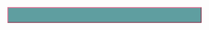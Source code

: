 <!DOCTYPE html>
<html lang="en">
<head>
    <meta charset="UTF-8">
    <meta http-equiv="X-UA-Compatible" content="IE=edge">
    <meta name="viewport" content="width=device-width, initial-scale=1.0">
    <title>Document</title>
    <style> div{
        background-color: cadetblue;
        padding: 1rem;
        margin-bottom: 1rem;
        margin: 1rem 2rem;
        border: 2px solid palevioletred;
        border-style: outset;
    }
     </style>

</head>
<body>
    <div></div>
</body>
</html>

